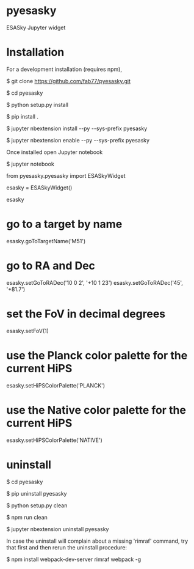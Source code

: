 # pyesasky

ESASky Jupyter widget

# Installation

For a development installation (requires npm),

$ git clone https://github.com/fab77/pyesasky.git

$ cd pyesasky

$ python setup.py install

$ pip install .

$ jupyter nbextension install --py --sys-prefix pyesasky

$ jupyter nbextension enable --py --sys-prefix pyesasky



Once installed open Jupyter notebook

$ jupyter notebook


from pyesasky.pyesasky import ESASkyWidget

esasky = ESASkyWidget()

esasky



# go to a target by name
esasky.goToTargetName('M51')

# go to RA and Dec
esasky.setGoToRADec('10 0 2', '+10 1 23')
esasky.setGoToRADec('45', '+81.7')

# set the FoV in decimal degrees
esasky.setFoV(1)

# use the Planck color palette for the current HiPS
esasky.setHiPSColorPalette('PLANCK')

# use the Native color palette for the current HiPS
esasky.setHiPSColorPalette('NATIVE')




# uninstall

$ cd pyesasky

$ pip uninstall pyesasky

$ python setup.py clean

$ npm run clean

$ jupyter nbextension uninstall pyesasky

In case the uninstall will complain about a missing 'rimraf' command, try that first and then rerun the uninstall procedure:

$ npm install webpack-dev-server rimraf webpack -g
